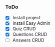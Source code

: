 ### ToDo

- [x] Install project
- [x] Install Easy Admin
- [x] Quiz CRUD
- [x] Questions CRUD
- [ ] Answers CRUD